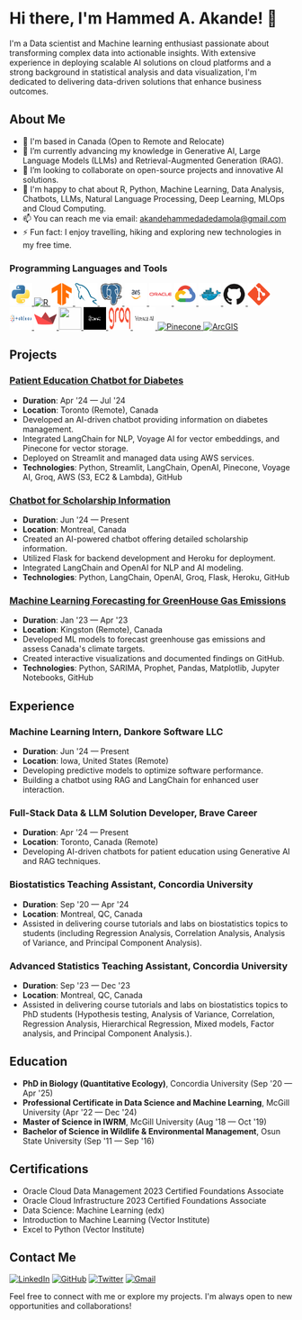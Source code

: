 <link rel="stylesheet" href="https://cdn.jsdelivr.net/npm/devicons@2.14.0/css/devicons.min.css">

# Hi there, I'm Hammed A. Akande! 👋

I'm a Data scientist and Machine learning enthusiast passionate about transforming complex data into actionable insights. With extensive experience in deploying scalable AI solutions on cloud platforms and a strong background in statistical analysis and data visualization, I'm dedicated to delivering data-driven solutions that enhance business outcomes.

## About Me

- 📍 I'm based in Canada (Open to Remote and Relocate)
- 🌱 I’m currently advancing my knowledge in Generative AI, Large Language Models (LLMs) and Retrieval-Augmented Generation (RAG).
- 👯 I’m looking to collaborate on open-source projects and innovative AI solutions.
- 💬 I'm happy to chat about R, Python, Machine Learning, Data Analysis, Chatbots, LLMs, Natural Language Processing, Deep Learning, MLOps and Cloud Computing.
- 📫 You can reach me via email: [akandehammedadedamola@gmail.com](mailto:akandehammedadedamola@gmail.com)
- ⚡ Fun fact: I enjoy travelling, hiking and exploring new technologies in my free time.


### Programming Languages and Tools

<p align="left">
<a href="https://www.python.org/" target="_blank"> <img src="https://raw.githubusercontent.com/devicons/devicon/master/icons/python/python-original.svg" alt="Python" width="40" height="40"/> </a>
<a href="https://www.r-project.org/" target="_blank"> <img src="https://www.r-project.org/logo/Rlogo.png" alt="R" width="40" height="40"/> </a>
<a href="https://www.tensorflow.org/" target="_blank"> <img src="https://raw.githubusercontent.com/devicons/devicon/master/icons/tensorflow/tensorflow-original.svg" alt="TensorFlow" width="40" height="40"/> </a>
<a href="https://www.mysql.com/" target="_blank"> <img src="https://raw.githubusercontent.com/devicons/devicon/master/icons/mysql/mysql-original.svg" alt="MySQL" width="40" height="40"/> </a>
<a href="https://www.postgresql.org/" target="_blank"> <img src="https://raw.githubusercontent.com/devicons/devicon/master/icons/postgresql/postgresql-original.svg" alt="PostgreSQL" width="40" height="40"/> </a>
<a href="https://aws.amazon.com/" target="_blank"> <img src="https://github.com/drhammed/drhammed/blob/main/AWS.png" alt="AWS" width="40" height="40"/> </a>
<a href="https://www.oracle.com/cloud/" target="_blank"> <img src="https://raw.githubusercontent.com/devicons/devicon/master/icons/oracle/oracle-original.svg" alt="Oracle Cloud" width="40" height="40"/> </a>
<a href="https://cloud.google.com/" target="_blank"> <img src="https://raw.githubusercontent.com/devicons/devicon/master/icons/googlecloud/googlecloud-original.svg" alt="Google Cloud" width="40" height="40"/> </a>
<a href="https://www.docker.com/" target="_blank"> <img src="https://raw.githubusercontent.com/devicons/devicon/master/icons/docker/docker-original.svg" alt="Docker" width="40" height="40"/> </a>
<a href="https://github.com/" target="_blank"> <img src="https://raw.githubusercontent.com/devicons/devicon/master/icons/github/github-original.svg" alt="GitHub" width="40" height="40"/> </a>
<a href="https://git-scm.com/" target="_blank"> <img src="https://raw.githubusercontent.com/devicons/devicon/master/icons/git/git-original.svg" alt="Git" width="40" height="40"/> </a>
<a href="https://www.tableau.com/" target="_blank"> <img src="https://github.com/drhammed/drhammed/blob/main/Tableau-Logo-768x432.png" alt="Tableau" width="40" height="40"/> </a>
<a href="https://streamlit.io/" target="_blank"> <img src="https://raw.githubusercontent.com/devicons/devicon/master/icons/streamlit/streamlit-original.svg" alt="Streamlit" width="40" height="40"/> </a>
<a href="https://www.langchain.com/" target="_blank"> <img src="https://github.com/langchain-ai/langchain/blob/master/docs/static/img/brand/theme-image.png" width="40" height="40"/> </a>
<a href="https://www.openai.com/" target="_blank"> <img src="https://github.com/drhammed/drhammed/blob/main/OpenAI.jpg" alt="OpenAI" width="40" height="40"/> </a>
<a href="https://groq.com/" target="_blank"> <img src="https://github.com/RMNCLDYO/groq-ai-toolkit/blob/main/.github/groq-logo.png" alt="Groq" width="40" height="40"/> </a>
<a href="https://www.voyageai.com/" target="_blank"> <img src="https://github.com/drhammed/drhammed/blob/main/Voyage_AI.png" alt="Voyage AI" width="40" height="40"/> </a>
<a href="https://www.pinecone.io/" target="_blank"> <img src="https://static.wixstatic.com/media/2c52b2_01e0f139af1a4ff8bda621a9246b6d1b~mv2.png/v1/fill/w_256,h_256,al_c,usm_0.66_1.00_0.01/2c52b2_01e0f139af1a4ff8bda621a9246b6d1b~mv2.png" alt="Pinecone" width="40" height="40"/> </a>
<a href="https://www.esri.com/en-us/arcgis/about-arcgis/overview" target="_blank"> <img src="https://www.esri.com/content/dam/esrisites/en-us/common/icons/product-logos/ArcGIS.svg" alt="ArcGIS" width="40" height="40"/> </a>
</p>


## Projects

### [Patient Education Chatbot for Diabetes](https://my-chatbot-2407.streamlit.app/)
- **Duration**: Apr '24 — Jul '24
- **Location**: Toronto (Remote), Canada
- Developed an AI-driven chatbot providing information on diabetes management.
- Integrated LangChain for NLP, Voyage AI for vector embeddings, and Pinecone for vector storage.
- Deployed on Streamlit and managed data using AWS services.
- **Technologies**: Python, Streamlit, LangChain, OpenAI, Pinecone, Voyage AI, Groq, AWS (S3, EC2 & Lambda), GitHub

### [Chatbot for Scholarship Information](https://scholarship-chatbot-24.streamlit.app/)
- **Duration**: Jun '24 — Present
- **Location**: Montreal, Canada
- Created an AI-powered chatbot offering detailed scholarship information.
- Utilized Flask for backend development and Heroku for deployment.
- Integrated LangChain and OpenAI for NLP and AI modeling.
- **Technologies**: Python, LangChain, OpenAI, Groq, Flask, Heroku, GitHub

### [Machine Learning Forecasting for GreenHouse Gas Emissions](https://github.com/drhammed/calian_proj/blob/main/GOC_data_analysis.ipynb)
- **Duration**: Jan '23 — Apr '23
- **Location**: Kingston (Remote), Canada
- Developed ML models to forecast greenhouse gas emissions and assess Canada's climate targets.
- Created interactive visualizations and documented findings on GitHub.
- **Technologies**: Python, SARIMA, Prophet, Pandas, Matplotlib, Jupyter Notebooks, GitHub

## Experience

### Machine Learning Intern, Dankore Software LLC
- **Duration**: Jun '24 — Present
- **Location**: Iowa, United States (Remote)
- Developing predictive models to optimize software performance.
- Building a chatbot using RAG and LangChain for enhanced user interaction.

### Full-Stack Data & LLM Solution Developer, Brave Career
- **Duration**: Apr '24 — Present
- **Location**: Toronto, Canada (Remote)
- Developing AI-driven chatbots for patient education using Generative AI and RAG techniques.

### Biostatistics Teaching Assistant, Concordia University
- **Duration**: Sep '20 — Apr '24
- **Location**: Montreal, QC, Canada
- Assisted in delivering course tutorials and labs on biostatistics topics to students (including Regression Analysis, Correlation Analysis, Analysis of Variance, and Principal Component Analysis).

### Advanced Statistics Teaching Assistant, Concordia University

- **Duration**: Sep '23 — Dec '23
- **Location**: Montreal, QC, Canada
- Assisted in delivering course tutorials and labs on biostatistics topics to PhD students (Hypothesis testing, Analysis of Variance, Correlation, Regression Analysis, Hierarchical Regression, Mixed models, Factor analysis, and Principal Component Analysis.).
 


## Education

- **PhD in Biology (Quantitative Ecology)**, Concordia University (Sep '20 — Apr '25)
- **Professional Certificate in Data Science and Machine Learning**, McGill University (Apr '22 — Dec '24)
- **Master of Science in IWRM**, McGill University (Aug '18 — Oct '19)
- **Bachelor of Science in Wildlife & Environmental Management**, Osun State University (Sep '11 — Sep '16)

## Certifications

- Oracle Cloud Data Management 2023 Certified Foundations Associate
- Oracle Cloud Infrastructure 2023 Certified Foundations Associate
- Data Science: Machine Learning (edx)
- Introduction to Machine Learning (Vector Institute)
- Excel to Python (Vector Institute)

## Contact Me
[![LinkedIn](https://img.shields.io/badge/LinkedIn-0077B5?logo=linkedin&logoColor=white)](https://www.linkedin.com/in/hammedadedamolaakande/)
[![GitHub](https://img.shields.io/badge/GitHub-100000?logo=github&logoColor=white)](https://github.com/drhammed)
[![Twitter](https://img.shields.io/badge/Twitter-1DA1F2?logo=twitter&logoColor=white)](https://twitter.com/drhammed)
[![Gmail](https://img.shields.io/badge/Gmail-D14836?logo=gmail&logoColor=white)](mailto:akandehammedadedamola@gmail.com)



Feel free to connect with me or explore my projects. I'm always open to new opportunities and collaborations!

